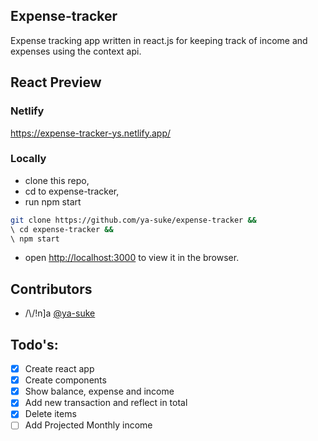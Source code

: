 ## Expense-tracker
Expense tracking app written in react.js for keeping track of income and expenses using the context api.

## React Preview

### Netlify
https://expense-tracker-ys.netlify.app/

### Locally
* clone this repo,
* cd to expense-tracker,
* run npm start


```sh
git clone https://github.com/ya-suke/expense-tracker &&
\ cd expense-tracker &&
\ npm start
````

* open [http://localhost:3000](http://localhost:3000) to view it in the browser.
       
## Contributors
* /\\/!n]a [@ya-suke](https://www.github.com/ya-suke "ninja's github") 


## Todo's:
- [x] Create react app
- [x] Create components
- [x] Show balance, expense and income
- [x] Add new transaction and reflect in total
- [x] Delete items
- [ ] Add Projected Monthly income
